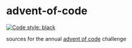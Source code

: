 # advent-of-code

[![Code style: black](https://img.shields.io/badge/code%20style-black-000000.svg)](https://github.com/psf/black)

sources for the annual [advent of code](https://adventofcode.com) challenge
